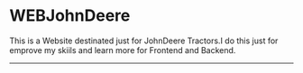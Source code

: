 # WEBJohnDeere
This is a Website destinated just for JohnDeere Tractors.I do this just for emprove my skiils and learn more for Frontend and Backend. 
****